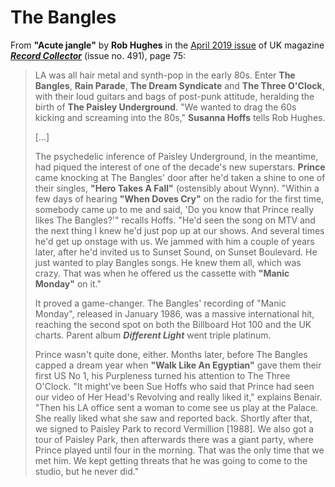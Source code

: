 
# The Bangles

From **"Acute jangle"** by **Rob Hughes** in the [April 2019 issue](https://recordcollectormag.com/issue-detail/491) of UK magazine [***Record Collector***](https://recordcollectormag.com/) (issue no. 491), page 75:

> LA was all hair metal and synth-pop in the early 80s. Enter **The Bangles**, **Rain Parade**, **The Dream Syndicate** and **The Three O'Clock**, with their loud guitars and bags of post-punk attitude, heralding the birth of **The Paisley Underground**. "We wanted to drag the 60s kicking and screaming into the 80s," **Susanna Hoffs** tells Rob Hughes. 
>
> [...]
>
> The psychedelic inference of Paisley Underground, in the meantime, had piqued the interest of one of the decade's new superstars. **Prince** came knocking at The Bangles' door after he'd taken a shine to one of their singles, **"Hero Takes A Fall"** (ostensibly about Wynn). "Within a few days of hearing **"When Doves Cry"** on the radio for the first time, somebody came up to me and said, 'Do you know that Prince really likes The Bangles?'" recalls Hoffs. "He'd seen the song on MTV and the next thing I knew he'd just pop up at our shows. And several times he'd get up onstage with us. We jammed with him a couple of years later, after he'd invited us to Sunset Sound, on Sunset Boulevard. He just wanted to play Bangles songs. He knew them all, which was crazy. That was when he offered us the cassette with **"Manic Monday"** on it." 
>
> It proved a game-changer. The Bangles' recording of "Manic Monday", released in January 1986, was a massive international hit, reaching the second spot on both the Billboard Hot 100 and the UK charts. Parent album ***Different Light*** went triple platinum. 
>
> Prince wasn't quite done, either. Months later, before The Bangles capped a dream year when **"Walk Like An Egyptian"** gave them their first US No 1, his Purpleness turned his attention to The Three O'Clock. "It might've been Sue Hoffs who said that Prince had seen our video of Her Head's Revolving and really liked it," explains Benair. "Then his LA office sent a woman to come see us play at the Palace. She really liked what she saw and reported back. Shortly after that, we signed to Paisley Park to record Vermillion [1988]. We also got a tour of Paisley Park, then afterwards there was a giant party, where Prince played until four in the morning. That was the only time that we met him. We kept getting threats that he was going to come to the studio, but he never did." 
